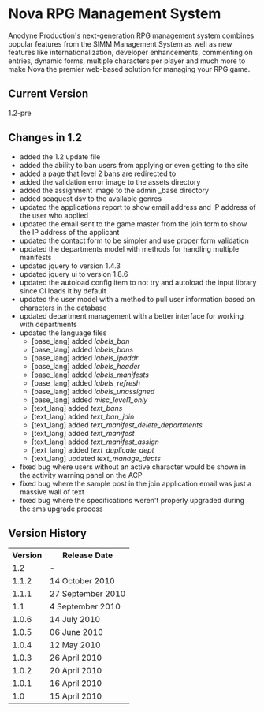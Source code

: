 # Nova RPG Management System

Anodyne Production's next-generation RPG management system combines popular features from the SIMM Management System as well as new features like internationalization, developer enhancements, commenting on entries, dynamic forms, multiple characters per player and much more to make Nova the premier web-based solution for managing your RPG game.

## Current Version

1.2-pre

## Changes in 1.2

* added the 1.2 update file
* added the ability to ban users from applying or even getting to the site
* added a page that level 2 bans are redirected to
* added the validation error image to the assets directory
* added the assignment image to the admin \_base directory
* added seaquest dsv to the available genres
* updated the applications report to show email address and IP address of the user who applied
* updated the email sent to the game master from the join form to show the IP address of the applicant
* updated the contact form to be simpler and use proper form validation
* updated the departments model with methods for handling multiple manifests
* updated jquery to version 1.4.3
* updated jquery ui to version 1.8.6
* updated the autoload config item to not try and autoload the input library since CI loads it by default
* updated the user model with a method to pull user information based on characters in the database
* updated department management with a better interface for working with departments
* updated the language files
    * [base\_lang] added _labels\_ban_
    * [base\_lang] added _labels\_bans_
    * [base\_lang] added _labels\_ipaddr_
    * [base\_lang] added _labels\_header_
    * [base\_lang] added _labels\_manifests_
    * [base\_lang] added _labels\_refresh_
    * [base\_lang] added _labels\_unassigned_
    * [base\_lang] added _misc\_level1\_only_
    * [text\_lang] added _text\_bans_
    * [text\_lang] added _text\_ban\_join_
    * [text\_lang] added _text\_manifest\_delete\_departments_
    * [text\_lang] added _text\_manifest_
    * [text\_lang] added _text\_manifest\_assign_
    * [text\_lang] added _text\_duplicate\_dept_
    * [text\_lang] updated _text\_manage\_depts_
* fixed bug where users without an active character would be shown in the activity warning panel on the ACP
* fixed bug where the sample post in the join application email was just a massive wall of text
* fixed bug where the specifications weren't properly upgraded during the sms upgrade process

## Version History

<table>
	<tr>
		<th>Version</th><th>Release Date</th>
	</tr>
	<tr>
		<td>1.2</td><td>-</td>
	</tr>
	<tr>
		<td>1.1.2</td><td>14 October 2010</td>
	</tr>
	<tr>
		<td>1.1.1</td><td>27 September 2010</td>
	</tr>
	<tr>
		<td>1.1</td><td>4 September 2010</td>
	</tr>
	<tr>
		<td>1.0.6</td><td>14 July 2010</td>
	</tr>
	<tr>
		<td>1.0.5</td><td>06 June 2010</td>
	</tr>
	<tr>
		<td>1.0.4</td><td>12 May 2010</td>
	</tr>
	<tr>
		<td>1.0.3</td><td>26 April 2010</td>
	</tr>
	<tr>
		<td>1.0.2</td><td>20 April 2010</td>
	</tr>
	<tr>
		<td>1.0.1</td><td>16 April 2010</td>
	</tr>
	<tr>
		<td>1.0</td><td>15 April 2010</td>
	</tr>
</table>